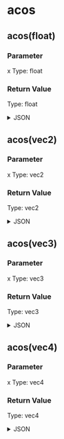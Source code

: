 # acos

## acos(float)

### Parameter

x
  Type: float

### Return Value

  Type: float

<details><summary>JSON</summary>

```
{
  "Type": "acos(float)",
  "Name": "acos(float)",
  "Category": 1,
  "InputPins": [
    {
      "Connection": null,
      "Id": "x",
      "Type": "float"
    }
  ],
  "OutputPins": [
    {
      "Id": "",
      "Type": "float"
    }
  ]
}
```

</details>

## acos(vec2)

### Parameter

x
  Type: vec2

### Return Value

  Type: vec2

<details><summary>JSON</summary>

```
{
  "Type": "acos(vec2)",
  "Name": "acos(vec2)",
  "Category": 1,
  "InputPins": [
    {
      "Connection": null,
      "Id": "x",
      "Type": "vec2"
    }
  ],
  "OutputPins": [
    {
      "Id": "",
      "Type": "vec2"
    }
  ]
}
```

</details>

## acos(vec3)

### Parameter

x
  Type: vec3

### Return Value

  Type: vec3

<details><summary>JSON</summary>

```
{
  "Type": "acos(vec3)",
  "Name": "acos(vec3)",
  "Category": 1,
  "InputPins": [
    {
      "Connection": null,
      "Id": "x",
      "Type": "vec3"
    }
  ],
  "OutputPins": [
    {
      "Id": "",
      "Type": "vec3"
    }
  ]
}
```

</details>

## acos(vec4)

### Parameter

x
  Type: vec4

### Return Value

  Type: vec4

<details><summary>JSON</summary>

```
{
  "Type": "acos(vec4)",
  "Name": "acos(vec4)",
  "Category": 1,
  "InputPins": [
    {
      "Connection": null,
      "Id": "x",
      "Type": "vec4"
    }
  ],
  "OutputPins": [
    {
      "Id": "",
      "Type": "vec4"
    }
  ]
}
```

</details>

